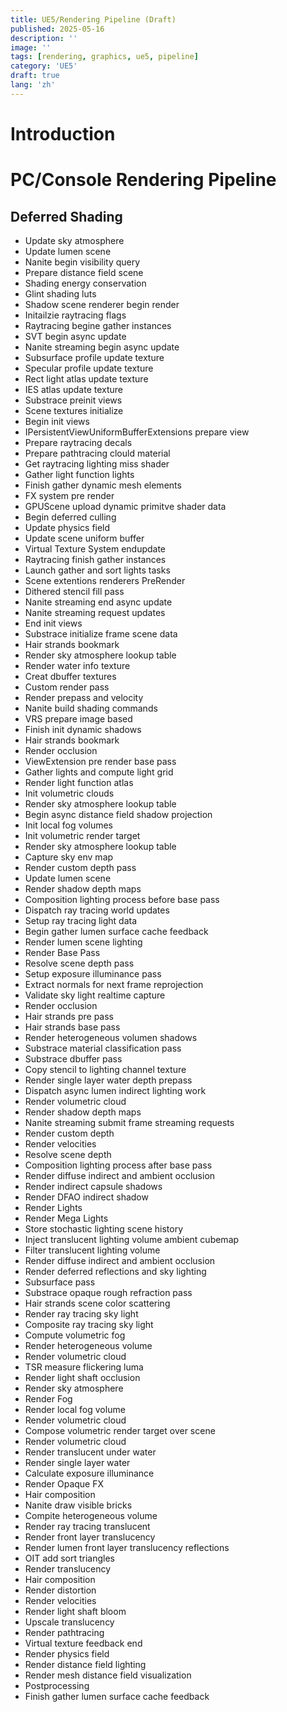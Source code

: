 ```yaml
---
title: UE5/Rendering Pipeline (Draft)
published: 2025-05-16
description: ''
image: ''
tags: [rendering, graphics, ue5, pipeline]
category: 'UE5'
draft: true 
lang: 'zh'
---
```


# Introduction

# PC/Console Rendering Pipeline

## Deferred Shading

* Update sky atmosphere
* Update lumen scene
* Nanite begin visibility query
* Prepare distance field scene
* Shading energy conservation
* Glint shading luts
* Shadow scene renderer begin render
* Initailzie raytracing flags
* Raytracing begine gather instances
* SVT begin async update
* Nanite streaming begin async update
* Subsurface profile update texture
* Specular profile update texture
* Rect light atlas update texture
* IES atlas update texture
* Substrace preinit views
* Scene textures initialize
* Begin init views
* IPersistentViewUniformBufferExtensions prepare view
* Prepare raytracing decals
* Prepare pathtracing clould material
* Get raytracing lighting miss shader
* Gather light function lights 
* Finish gather dynamic mesh elements
* FX system pre render
* GPUScene upload dynamic primitve shader data
* Begin deferred culling
* Update physics field
* Update scene uniform buffer
* Virtual Texture System endupdate
* Raytracing finish gather instances
* Launch gather and sort lights tasks
* Scene extentions renderers PreRender
* Dithered stencil fill pass
* Nanite streaming end async update
* Nanite streaming request updates
* End init views
* Substrace initialize frame scene data
* Hair strands bookmark
* Render sky atmosphere lookup table
* Render water info texture
* Creat dbuffer textures
* Custom render pass
* Render prepass and velocity
* Nanite build shading commands
* VRS prepare image based
* Finish init dynamic shadows
* Hair strands bookmark
* Render occlusion
* ViewExtension pre render base pass
* Gather lights and compute light grid
* Render light function atlas
* Init volumetric clouds
* Render sky atmosphere lookup table
* Begin async distance field shadow projection
* Init local fog volumes
* Init volumetric render target
* Render sky atmosphere lookup table
* Capture sky env map
* Render custom depth pass
* Update lumen scene
* Render shadow depth maps
* Composition lighting process before base pass
* Dispatch ray tracing world updates
* Setup ray tracing light data
* Begin gather lumen surface cache feedback
* Render lumen scene lighting
* Render Base Pass
* Resolve scene depth pass
* Setup exposure illuminance pass
* Extract normals for next frame reprojection
* Validate sky light realtime capture
* Render occlusion
* Hair strands pre pass
* Hair strands base pass
* Render heterogeneous volumen shadows
* Substrace material classification pass
* Substrace dbuffer pass
* Copy stencil to lighting channel texture
* Render single layer water depth prepass
* Dispatch async lumen indirect lighting work
* Render volumetric cloud
* Render shadow depth maps
* Nanite streaming submit frame streaming requests
* Render custom depth
* Render velocities
* Resolve scene depth
* Composition lighting process after base pass
* Render diffuse indirect and ambient occlusion
* Render indirect capsule shadows
* Render DFAO indirect shadow
* Render Lights
* Render Mega Lights
* Store stochastic lighting scene history
* Inject translucent lighting volume ambient cubemap
* Filter translucent lighting volume
* Render diffuse indirect and ambient occlusion
* Render deferred reflections and sky lighting
* Subsurface pass
* Substrace opaque rough refraction pass
* Hair strands scene color scattering
* Render ray tracing sky light
* Composite ray tracing sky light
* Compute volumetric fog
* Render heterogeneous volume
* Render volumetric cloud
* TSR measure flickering luma
* Render light shaft occlusion
* Render sky atmosphere
* Render Fog
* Render local fog volume
* Render volumetric cloud
* Compose volumetric render target over scene
* Render volumetric cloud
* Render translucent under water
* Render single layer water
* Calculate exposure illuminance
* Render Opaque FX
* Hair composition
* Nanite draw visible bricks
* Compite heterogeneous volume
* Render ray tracing translucent
* Render front layer translucency
* Render lumen front layer translucency reflections
* OIT add sort triangles
* Render translucency
* Hair composition
* Render distortion
* Render velocities
* Render light shaft bloom
* Upscale translucency
* Render pathtracing
* Virtual texture feedback end
* Render physics field
* Render distance field lighting
* Render mesh distance field visualization
* Postprocessing
* Finish gather lumen surface cache feedback